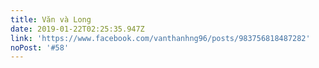 ```yaml
---
title: Văn và Long
date: 2019-01-22T02:25:35.947Z
link: 'https://www.facebook.com/vanthanhng96/posts/983756818487282'
noPost: '#58'
---
```


